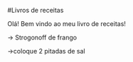 #Livros de receitas

Olá! Bem vindo ao meu livro de receitas!

-> Strogonoff de frango

->coloque 2 pitadas de sal